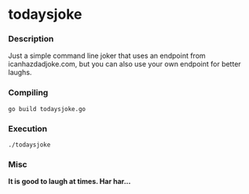 # todaysjoke

### Description
Just a simple command line joker that uses an endpoint from icanhazdadjoke.com, but you can also use your own endpoint for better laughs.


### Compiling
```
go build todaysjoke.go
```

### Execution
```
./todaysjoke
```

### Misc
__It is good to laugh at times. Har har...__

